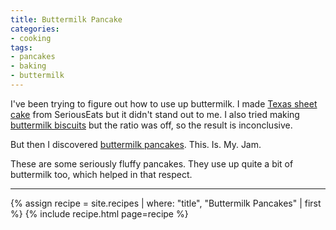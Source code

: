 ```yaml
---
title: Buttermilk Pancake
categories:
- cooking
tags:
- pancakes
- baking
- buttermilk
---
```


I've been trying to figure out how to use up buttermilk.
I made [Texas sheet cake] from SeriousEats but it didn't stand out to me.
I also tried making [buttermilk biscuits] but the ratio was off, so the result is inconclusive.

[Texas sheet cake]: https://www.seriouseats.com/recipes/2018/05/texas-sheet-cake-big-gooey-fluffy-chocolate-cake-with-pecans.html
[buttermilk biscuits]: https://www.bonappetit.com/recipe/bas-best-buttermilk-biscuits

But then I discovered [buttermilk pancakes].
This. Is. My. Jam.

These are some seriously fluffy pancakes.
They use up quite a bit of buttermilk too, which helped in that respect.

[buttermilk pancakes]: https://www.kingarthurflour.com/recipes/buttermilk-pancakes-recipe

---

{% assign recipe = site.recipes | where: "title",  "Buttermilk Pancakes" | first %}
{% include recipe.html page=recipe %}
